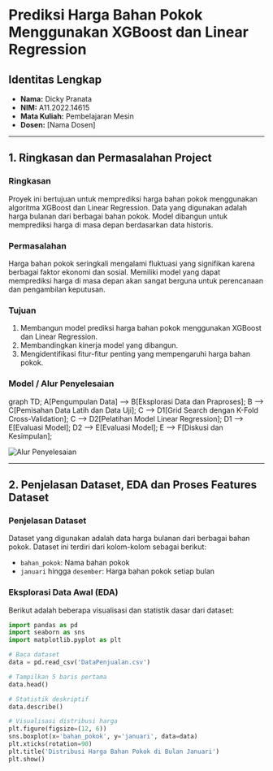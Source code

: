 # Prediksi Harga Bahan Pokok Menggunakan XGBoost dan Linear Regression

## Identitas Lengkap
- **Nama:** Dicky Pranata
- **NIM:** A11.2022.14615
- **Mata Kuliah:** Pembelajaran Mesin
- **Dosen:** [Nama Dosen]

---

## 1. Ringkasan dan Permasalahan Project

### Ringkasan
Proyek ini bertujuan untuk memprediksi harga bahan pokok menggunakan algoritma XGBoost dan Linear Regression. Data yang digunakan adalah harga bulanan dari berbagai bahan pokok. Model dibangun untuk memprediksi harga di masa depan berdasarkan data historis.

### Permasalahan
Harga bahan pokok seringkali mengalami fluktuasi yang signifikan karena berbagai faktor ekonomi dan sosial. Memiliki model yang dapat memprediksi harga di masa depan akan sangat berguna untuk perencanaan dan pengambilan keputusan.

### Tujuan
1. Membangun model prediksi harga bahan pokok menggunakan XGBoost dan Linear Regression.
2. Membandingkan kinerja model yang dibangun.
3. Mengidentifikasi fitur-fitur penting yang mempengaruhi harga bahan pokok.

### Model / Alur Penyelesaian
graph TD;
    A[Pengumpulan Data] --> B[Eksplorasi Data dan Praproses];
    B --> C[Pemisahan Data Latih dan Data Uji];
    C --> D1[Grid Search dengan K-Fold Cross-Validation];
    C --> D2[Pelatihan Model Linear Regression];
    D1 --> E[Evaluasi Model];
    D2 --> E[Evaluasi Model];
    E --> F[Diskusi dan Kesimpulan];

![Alur Penyelesaian](path_to_your_flowchart_image.png)

---

## 2. Penjelasan Dataset, EDA dan Proses Features Dataset

### Penjelasan Dataset
Dataset yang digunakan adalah data harga bulanan dari berbagai bahan pokok. Dataset ini terdiri dari kolom-kolom sebagai berikut:
- `bahan_pokok`: Nama bahan pokok
- `januari` hingga `desember`: Harga bahan pokok setiap bulan

### Eksplorasi Data Awal (EDA)
Berikut adalah beberapa visualisasi dan statistik dasar dari dataset:

```python
import pandas as pd
import seaborn as sns
import matplotlib.pyplot as plt

# Baca dataset
data = pd.read_csv('DataPenjualan.csv')

# Tampilkan 5 baris pertama
data.head()

# Statistik deskriptif
data.describe()

# Visualisasi distribusi harga
plt.figure(figsize=(12, 6))
sns.boxplot(x='bahan_pokok', y='januari', data=data)
plt.xticks(rotation=90)
plt.title('Distribusi Harga Bahan Pokok di Bulan Januari')
plt.show()
